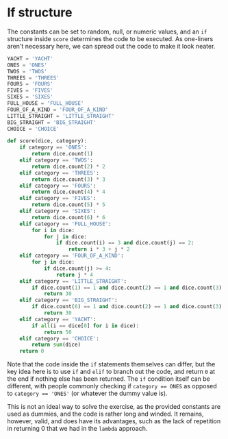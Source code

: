 # If structure
The constants can be set to random, null, or numeric values, and an `if` structure inside `score` determines the code to be executed. 
As one-liners aren't necessary here, we can spread out the code to make it look neater.
```python
YACHT = 'YACHT'
ONES = 'ONES'
TWOS = 'TWOS'
THREES = 'THREES'
FOURS = 'FOURS'
FIVES = 'FIVES'
SIXES = 'SIXES'
FULL_HOUSE = 'FULL_HOUSE'
FOUR_OF_A_KIND = 'FOUR_OF_A_KIND'
LITTLE_STRAIGHT = 'LITTLE_STRAIGHT'
BIG_STRAIGHT = 'BIG_STRAIGHT'
CHOICE = 'CHOICE'

def score(dice, category):
    if category == 'ONES':
        return dice.count(1)
    elif category == 'TWOS':
        return dice.count(2) * 2
    elif category == 'THREES':
        return dice.count(3) * 3
    elif category == 'FOURS':
        return dice.count(4) * 4
    elif category == 'FIVES':
        return dice.count(5) * 5
    elif category == 'SIXES':
        return dice.count(6) * 6
    elif category == 'FULL_HOUSE':
        for i in dice:
            for j in dice:
                if dice.count(i) == 3 and dice.count(j) == 2:
                    return i * 3 + j * 2
    elif category == 'FOUR_OF_A_KIND':
        for j in dice:
            if dice.count(j) >= 4:
                return j * 4
    elif category == 'LITTLE_STRAIGHT':
        if dice.count(1) == 1 and dice.count(2) == 1 and dice.count(3) == 1 and dice.count(4) == 1 and dice.count(5) == 1:
            return 30
    elif category == 'BIG_STRAIGHT':
        if dice.count(6) == 1 and dice.count(2) == 1 and dice.count(3) == 1 and dice.count(4) == 1 and dice.count(5) == 1:
            return 30
    elif category == 'YACHT':
        if all(i == dice[0] for i in dice):
            return 50
    elif category == 'CHOICE':
        return sum(dice)
    return 0
```
Note that the code inside the `if` statements themselves can differ, but the key idea here is to use `if` and `elif` to branch out the code, and return `0` at the end if nothing else has been returned. 
The `if` condition itself can be different, with people commonly checking if `category == ONES` as opposed to `category == 'ONES'` (or whatever the dummy value is).

This is not an ideal way to solve the exercise, as the provided constants are used as dummies, and the code is rather long and winded. It remains, however, valid, and does have its advantages, such as the lack of repetition in returning 0 that we had in the `lambda` approach.